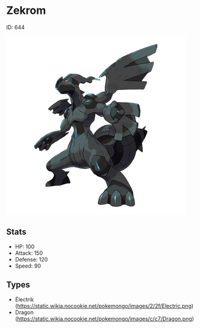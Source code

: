 # Zekrom


ID: 644

![](https://raw.githubusercontent.com/PokeAPI/sprites/master/sprites/pokemon/other/official-artwork/644.png "Zekrom")

## Stats


 - HP: 100
 - Attack: 150
 - Defense: 120
 - Speed: 90

## Types


 - Électrik (https://static.wikia.nocookie.net/pokemongo/images/2/2f/Electric.png)
 - Dragon (https://static.wikia.nocookie.net/pokemongo/images/c/c7/Dragon.png)
